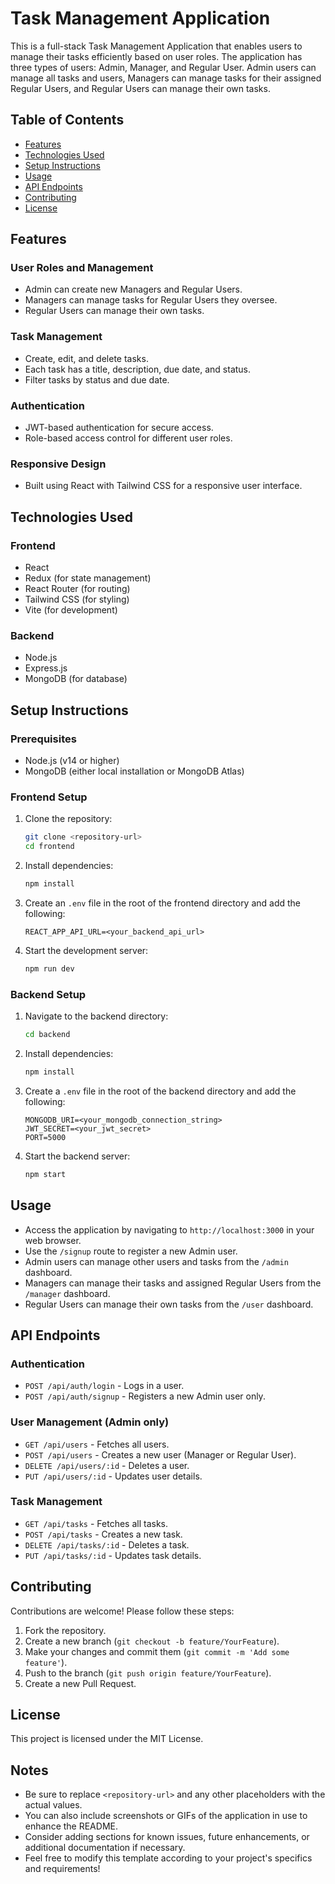 # Task Management Application

This is a full-stack Task Management Application that enables users to manage their tasks efficiently based on user roles. The application has three types of users: Admin, Manager, and Regular User. Admin users can manage all tasks and users, Managers can manage tasks for their assigned Regular Users, and Regular Users can manage their own tasks.

## Table of Contents

- [Features](#features)
- [Technologies Used](#technologies-used)
- [Setup Instructions](#setup-instructions)
- [Usage](#usage)
- [API Endpoints](#api-endpoints)
- [Contributing](#contributing)
- [License](#license)

## Features

### User Roles and Management

- Admin can create new Managers and Regular Users.
- Managers can manage tasks for Regular Users they oversee.
- Regular Users can manage their own tasks.

### Task Management

- Create, edit, and delete tasks.
- Each task has a title, description, due date, and status.
- Filter tasks by status and due date.

### Authentication

- JWT-based authentication for secure access.
- Role-based access control for different user roles.

### Responsive Design

- Built using React with Tailwind CSS for a responsive user interface.

## Technologies Used

### Frontend

- React
- Redux (for state management)
- React Router (for routing)
- Tailwind CSS (for styling)
- Vite (for development)

### Backend

- Node.js
- Express.js
- MongoDB (for database)

## Setup Instructions

### Prerequisites

- Node.js (v14 or higher)
- MongoDB (either local installation or MongoDB Atlas)

### Frontend Setup

1. Clone the repository:
    ```bash
    git clone <repository-url>
    cd frontend
    ```

2. Install dependencies:
    ```bash
    npm install
    ```

3. Create an `.env` file in the root of the frontend directory and add the following:
    ```plaintext
    REACT_APP_API_URL=<your_backend_api_url>
    ```

4. Start the development server:
    ```bash
    npm run dev
    ```

### Backend Setup

1. Navigate to the backend directory:
    ```bash
    cd backend
    ```

2. Install dependencies:
    ```bash
    npm install
    ```

3. Create a `.env` file in the root of the backend directory and add the following:
    ```plaintext
    MONGODB_URI=<your_mongodb_connection_string>
    JWT_SECRET=<your_jwt_secret>
    PORT=5000
    ```

4. Start the backend server:
    ```bash
    npm start
    ```

## Usage

- Access the application by navigating to `http://localhost:3000` in your web browser.
- Use the `/signup` route to register a new Admin user.
- Admin users can manage other users and tasks from the `/admin` dashboard.
- Managers can manage their tasks and assigned Regular Users from the `/manager` dashboard.
- Regular Users can manage their own tasks from the `/user` dashboard.

## API Endpoints

### Authentication

- `POST /api/auth/login` - Logs in a user.
- `POST /api/auth/signup` - Registers a new Admin user only.

### User Management (Admin only)

- `GET /api/users` - Fetches all users.
- `POST /api/users` - Creates a new user (Manager or Regular User).
- `DELETE /api/users/:id` - Deletes a user.
- `PUT /api/users/:id` - Updates user details.

### Task Management

- `GET /api/tasks` - Fetches all tasks.
- `POST /api/tasks` - Creates a new task.
- `DELETE /api/tasks/:id` - Deletes a task.
- `PUT /api/tasks/:id` - Updates task details.

## Contributing

Contributions are welcome! Please follow these steps:

1. Fork the repository.
2. Create a new branch (`git checkout -b feature/YourFeature`).
3. Make your changes and commit them (`git commit -m 'Add some feature'`).
4. Push to the branch (`git push origin feature/YourFeature`).
5. Create a new Pull Request.

## License

This project is licensed under the MIT License.

## Notes

- Be sure to replace `<repository-url>` and any other placeholders with the actual values.
- You can also include screenshots or GIFs of the application in use to enhance the README.
- Consider adding sections for known issues, future enhancements, or additional documentation if necessary.
- Feel free to modify this template according to your project's specifics and requirements!

